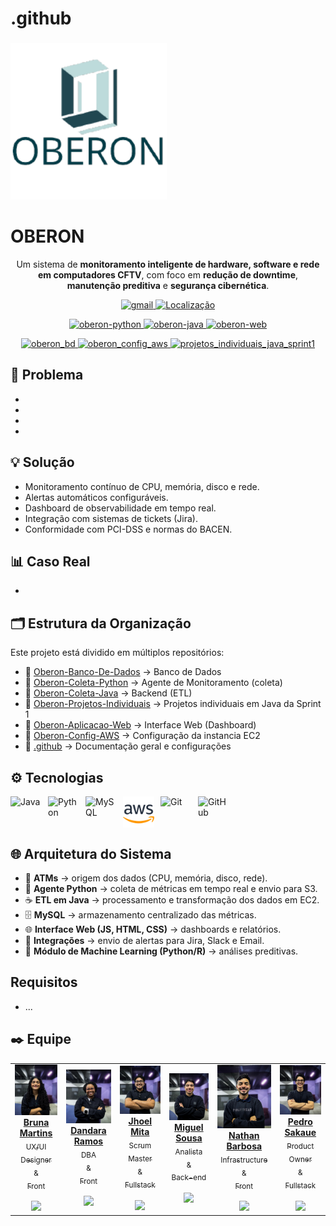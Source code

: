 # .github<h3 align="center">
  <img src="../assets/logo_oberon.png" alt="logo-OBERON" width="250">
</h3>

# OBERON
<p align="center">
  Um sistema de <b>monitoramento inteligente de hardware, software e rede em computadores CFTV</b>, com foco em <b>redução de downtime</b>, <b>manutenção preditiva</b> e <b>segurança cibernética</b>.
</p>


<p align="center">
    <a href="mailto:OBERON@sptech">
        <img 
            alt="gmail" 
            title="Link para enviar um email" 
            src="https://custom-icon-badges.demolab.com/badge/-OBERON@sptech-red?style=for-the-badge&logo=mention&logoColor=white"
        />
    </a> 
     <a href="https://www.bing.com/maps?q=S%C3%A3o+Paulo&satid=id.sid%3Ac6cf2f6e-626c-4267-ae48-9e13ea74d2b9&FORM=KC2MAP&cp=-23.683231%7E-46.595678&lvl=10.7">
        <img 
           alt="Localização" 
            title="Localização São Paulo - BR" 
            src="https://custom-icon-badges.demolab.com/badge/S%C3%A3o%20Paulo-BR-green?style=for-the-badge&logo=location&logoColor=white"
        />
    </a>
</p>
<p align="center">
    <a href="https://github.com/oberon-sis/Oberon-Coleta-Python">
        <img 
            alt="oberon-python" 
            title="Repositório - Python" 
            src="https://custom-icon-badges.demolab.com/badge/Repositorio-extração de dados -blue?style=for-the-badge&logo=python&logoColor=white"
        />
    </a> 
    <a href="https://github.com/oberon-sis/Oberon-Coleta-Java">
        <img 
            alt="oberon-java" 
            title="Repositório - Java" 
            src="https://custom-icon-badges.demolab.com/badge/repositorio-etl-red?style=for-the-badge&logo=java&logoColor=white"
        />
    </a>
    <a href="https://github.com/oberon-sis/Oberon-Aplicacao-Web">
        <img 
            alt="oberon-web" 
            title="Repositório - Aplicação Web" 
            src="https://custom-icon-badges.demolab.com/badge/repositorio-web-yellow?style=for-the-badge&logo=javascript&logoColor=white"
        />
    </a>
</p>


<p align="center">
    <a href="https://github.com/oberon-sis/Oberon-Banco-De-Dados">
        <img 
            alt="oberon_bd" 
            title="Repositório - Banco de Dados" 
            src="https://custom-icon-badges.demolab.com/badge/Repositorio-banco de dados -green?style=for-the-badge&logo=mysql&logoColor=white"
        />
    </a> 
    <a href="https://github.com/oberon-sis/Oberon-Config-AWS">
        <img 
            alt="oberon_config_aws" 
            title="Repositório - Configuração AWS" 
            src="https://custom-icon-badges.demolab.com/badge/repositorio-aws -orange?style=for-the-badge&logo=aws&logoColor=white"
        />
    </a>
    <a href="https://github.com/oberon-sis/Oberon-Projetos-Individuais">
        <img 
            alt="projetos_individuais_java_sprint1" 
            title="projetos_individuais_java_sprint1" 
            src="https://custom-icon-badges.demolab.com/badge/repositorio-projetos java-black?style=for-the-badge&logo=java&logoColor=white"
        />
    </a>
</p>

## 🚨 Problema
- 
-  
-  
-  


## 💡 Solução
- Monitoramento contínuo de CPU, memória, disco e rede.  
- Alertas automáticos configuráveis.  
- Dashboard de observabilidade em tempo real.  
- Integração com sistemas de tickets (Jira).  
- Conformidade com PCI-DSS e normas do BACEN.  


## 📊 Caso Real
-   


## 🗂️ Estrutura da Organização
Este projeto está dividido em múltiplos repositórios:  

- 📂 [Oberon-Banco-De-Dados](../Oberon-Banco-De-Dados) → Banco de Dados  
- 📂 [Oberon-Coleta-Python](../Oberon-Coleta-Python) → Agente de Monitoramento (coleta)  
- 📂 [Oberon-Coleta-Java](../Oberon-Coleta-Java) → Backend (ETL)  
- 📂 [Oberon-Projetos-Individuais](../Oberon-Projetos-Individuais) → Projetos individuais em Java da Sprint 1
- 📂 [Oberon-Aplicacao-Web](../Oberon-Aplicacao-Web) → Interface Web (Dashboard)  
- 📂 [Oberon-Config-AWS](../Oberon-Config-AWS) → Configuração da instancia EC2
- 📂 [.github](../.github) → Documentação geral e configurações  


## ⚙️ Tecnologias
<div style="display: flex; gap: 10px; flex-wrap: wrap;">
  <img src="https://cdn.jsdelivr.net/gh/devicons/devicon/icons/java/java-original.svg" title="Java" width="50px"/>
  <img src="https://cdn.jsdelivr.net/gh/devicons/devicon/icons/python/python-original.svg" title="Python" width="50px"/>
  <img src="https://cdn.jsdelivr.net/gh/devicons/devicon/icons/mysql/mysql-original.svg" title="MySQL" width="50px"/>
  <img src="../assets/aws-svgrepo-com.svg" title="AWS" width="50px"/>
  <img src="https://cdn.jsdelivr.net/gh/devicons/devicon/icons/git/git-original.svg" title="Git" width="50px"/>
  <img src="https://cdn.jsdelivr.net/gh/devicons/devicon/icons/github/github-original.svg" title="GitHub" width="50px"/>
</div>



## 🌐 Arquitetura do Sistema
<!-- <p align="center">
  <img src="assets/arquitetura.png" alt="Arquitetura do sistema" width="600">
</p> -->

- 🏧 **ATMs** → origem dos dados (CPU, memória, disco, rede).  
- 🐍 **Agente Python** → coleta de métricas em tempo real e envio para S3.  
- ☕ **ETL em Java** → processamento e transformação dos dados em EC2.  
- 🗄️ **MySQL** → armazenamento centralizado das métricas.  
- 🌐 **Interface Web (JS, HTML, CSS)** → dashboards e relatórios.  
- 📢 **Integrações** → envio de alertas para Jira, Slack e Email.  
- 🤖 **Módulo de Machine Learning (Python/R)** → análises preditivas.  

## Requisitos
- ...


## ✒️ Equipe

<table >

<td align="center" width="125px"><a  href= "https://github.com/brubrumartins"><img src="../assets/bruna_photo.png" border-radius="50%"; width="400px;"/><br/><b>Bruna Martins</b> </</a><br /> <sub> UX/UI Designer <br>&<br> Front </sub> </br></br> <a  href="https://github.com/brubrumartins" ><img  src="https://www.svgrepo.com/show/439171/github.svg"  width="20"/></a>
</td>

<td  align="center" width="125px"><a  href= "https://github.com/d1n4ara" ><img src="../assets/dandara_photo.png"  border-radius="50%"; width="400px;"/><br/><b>Dandara Ramos</b></</a><br />  <sub > DBA <br>&<br> Front  </sub> </br></br> <a  href="https://github.com/d1n4ara" ><img  src="https://www.svgrepo.com/show/439171/github.svg"  width="20"/></a>
</td>

<td  align="center" width="125px"><a  href="https://github.com/JhoelDiego2" ><img src="../assets/jhoel_photo_.png" border-radius="50%"; width="400px;"/><br/><b>Jhoel Mita</b></</a><br /> <sub> Scrum Master <br>&<br> Fullstack </sub> </br></br><a  href="https://github.com/JhoelDiego2" ><img  src="https://www.svgrepo.com/show/439171/github.svg"  width="20"/></a>
</td>
<td  align="center" width="125px"><a  href="https://github.com/MIGUELLIMA11" ><img src="../assets/miguel_photo.png" border-radius="50%"; width="400px;"/><br/><b>Miguel Sousa</b></</a><br /> <sub> Analista<br>&<br> Back-end </sub> </br></br><a  href="https://github.com/MIGUELLIMA11" ><img  src="https://www.svgrepo.com/show/439171/github.svg"  width="20"/></a>
</td>
<td  align="center" width="125px" ><a  href="https://github.com/nathanbarbosatx" ><img src="../assets/nathan_photo.png" border-radius="50%"; width="400px;"/><br/><b>Nathan Barbosa</b></</a><br /> <sub> Infrastructure <br>&<br> Front </sub> </br></br><a  href="https://github.com/nathanbarbosatx" ><img  src="https://www.svgrepo.com/show/439171/github.svg"  width="20"/></a>
</td>
<td  align="center" width="125px"><a  href="https://github.com/pedrosakaue" ><img src="../assets/pedro_photo.png" border-radius="50%"; width="400px;"/><br/><b>Pedro Sakaue</b></</a><br /> <sub> Product Owner <br>&<br> Fullstack </sub> </br></br><a  href="https://github.com/pedrosakaue" ><img  src="https://www.svgrepo.com/show/439171/github.svg"  width="20"/></a>
</td>




